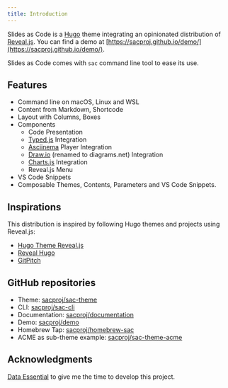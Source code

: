 ```yaml
---
title: Introduction
---
```


Slides as Code is a [Hugo](https://gohugo.io/) theme integrating an opinionated distribution of [Reveal.js](https://revealjs.com/).
You can find a demo at [https://sacproj.github.io/demo/](https://sacproj.github.io/demo/).

Slides as Code comes with `sac` command line tool to ease its use.

## Features

- Command line on macOS, Linux and WSL
- Content from Markdown, Shortcode
- Layout with Columns, Boxes
- Components
  - Code Presentation
  - [Typed.js](https://mattboldt.com/demos/typed-js/) Integration
  - [Asciinema](https://asciinema.org/) Player Integration
  - [Draw.io](https://www.diagrams.net/) (renamed to diagrams.net) Integration
  - [Charts.js](https://www.chartjs.org/) Integration
  - Reveal.js Menu
- VS Code Snippets
- Composable Themes, Contents, Parameters and VS Code Snippets.

## Inspirations
This distribution is inspired by following Hugo themes and projects using Reveal.js:

- [Hugo Theme Reveal.js](https://github.com/RealOrangeOne/hugo-theme-revealjs)
- [Reveal Hugo](https://github.com/dzello/reveal-hugo)
- [GitPitch](https://gitpitch.com/)

## GitHub repositories

- Theme: [sacproj/sac-theme](https://github.com/sacproj/sac-theme)
- CLI: [sacproj/sac-cli](https://github.com/sacproj/sac-cli)
- Documentation: [sacproj/documentation](https://github.com/sacproj/documentation)
- Demo: [sacproj/demo](https://github.com/sacproj/demo)
- Homebrew Tap: [sacproj/homebrew-sac](https://github.com/sacproj/homebrew-sac)
- ACME as sub-theme example: [sacproj/sac-theme-acme](https://github.com/sacproj/sac-theme-acme)

## Acknowledgments
[Data Essential](https://www.data-essential.com) to give me the time to develop this project.
